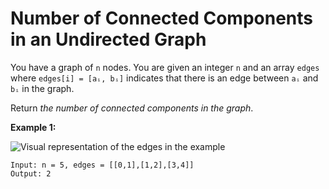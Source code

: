# Number of Connected Components in an Undirected Graph

You have a graph of `n` nodes.  You are given an integer `n` and an array `edges` where `edges[i] = [aᵢ, bᵢ]` indicates that there is an edge between `aᵢ` and `bᵢ` in the graph.

Return _the number of connected components in the graph_.

**Example 1:**

![Visual representation of the edges in the example](https://i.imgur.com/BCEzWlA.png)
```
Input: n = 5, edges = [[0,1],[1,2],[3,4]]
Output: 2
```
